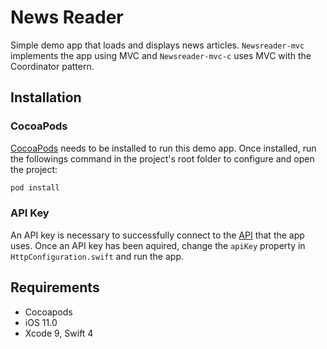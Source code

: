 # News Reader

Simple demo app that loads and displays news articles. `Newsreader-mvc` implements the app using MVC and `Newsreader-mvc-c` uses MVC with the Coordinator pattern.

## Installation

### CocoaPods

[CocoaPods](http://cocoapods.org) needs to be installed to run this demo app. Once installed, run the followings command in the project's root folder to configure and open the project:

```ruby
pod install
```

### API Key 

An API key is necessary to successfully connect to the [API](https://developer.nytimes.com/signup) that the app uses. Once an API key has been aquired, change the `apiKey` property in `HttpConfiguration.swift` and run the app.

## Requirements
- Cocoapods
- iOS 11.0
- Xcode 9, Swift 4
